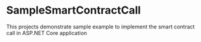 # SampleSmartContractCall
 This projects demonstrate sample example to implement the smart contract call in ASP.NET Core application
